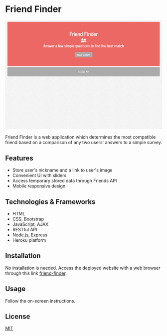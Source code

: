 # Friend Finder

![friend-finder](images/friend-finder.png 'Friend Finder')

Friend Finder is a web application which determines the most compatible friend based on a comparison of any two users' answers to a simple survey.

## Features

- Store user's nickname and a link to user's image
- Convenient UI with sliders
- Access temporary stored data through Friends API
- Mobile responsive design

## Technologies & Frameworks

- HTML
- CSS, Bootstrap
- JavaScript, AJAX
- RESTful API
- Node.js, Express
- Heroku platform

## Installation

No installation is needed. Access the deployed website with a web browser through this link [friend-finder](https://friend-finder-321.herokuapp.com/).

## Usage

Follow the on-screen instructions.

## License

[MIT](https://choosealicense.com/licenses/mit/)
